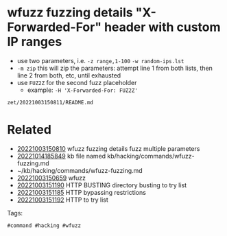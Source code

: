 # wfuzz fuzzing details "X-Forwarded-For" header with custom IP ranges

- use two parameters, i.e. `-z range,1-100` `-w random-ips.lst`
- `-m zip` this will zip the parameters: attempt line 1 from both lists, then line 2 from both, etc, until exhausted
- use `FUZ2Z` for the second fuzz placeholder
  - example: `-H 'X-Forwarded-For: FUZ2Z'`

` zet/20221003150811/README.md `

# Related

- [20221003150810](/zet/20221003150810/README.md) wfuzz fuzzing details fuzz multiple parameters
- [20221014185849](/zet/20221014185849/README.md) kb file named kb/hacking/commands/wfuzz-fuzzing.md
- ~/kb/hacking/commands/wfuzz-fuzzing.md
- [20221003150659](/zet/20221003150659/README.md) wfuzz
- [20221003151190](/zet/20221003151190/README.md) HTTP BUSTING directory busting to try list
- [20221003151185](/zet/20221003151185/README.md) HTTP bypassing restrictions
- [20221003151192](/zet/20221003151192/README.md) HTTP to try list

Tags:

    #command #hacking #wfuzz 
